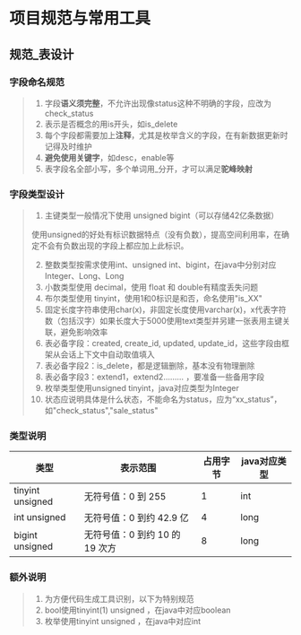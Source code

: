 # 项目规范与常用工具

## 规范_表设计

### 字段命名规范     

> 1. 字段**语义须完整**，不允许出现像status这种不明确的字段，应改为check_status
> 2. 表示是否概念的用is开头，如is_delete
> 3. 每个字段都需要加上**注释**，尤其是枚举含义的字段，在有新数据更新时记得及时维护
> 4. **避免使用关键字**，如desc，enable等
> 5. 表字段名全部小写，多个单词用_分开，才可以满足**驼峰映射**

### 字段类型设计

> 1. 主键类型一般情况下使用 unsigned bigint（可以存储42亿条数据）
>
> 使用unsigned的好处有标识数据特点（没有负数），提高空间利用率，在确定不会有负数出现的字段上都应加上此标识。
>
> 2. 整数类型按需求使用int、unsigned int、bigint，在java中分别对应Integer、Long、Long
> 3. 小数类型使用 decimal，使用 float 和 double有精度丢失问题
> 4. 布尔类型使用 tinyint，使用1和0标识是和否，命名使用"is_XX"
> 5. 固定长度字符串使用char(x)，非固定长度使用varchar(x)，x代表字符数（包括汉字）如果长度大于5000使用text类型并另建一张表用主键关联，避免影响效率
> 6. 表必备字段：created, create_id, updated, update_id，这些字段由框架从会话上下文中自动取值填入
> 7. 表必备字段2：is_delete，都是逻辑删除，基本没有物理删除
> 8. 表必备字段3：extend1，extend2……… ，要准备一些备用字段
> 9. 枚举类型使用unsigned tinyint，java对应类型为Integer
> 10. 状态应说明具体是什么状态，不能命名为status，应为“xx_status”，如"check_status","sale_status"

### 类型说明

| 类型             | 表示范围                       | 占用字节 | java对应类型 |
| ---------------- | ------------------------------ | -------- | ------------ |
| tinyint unsigned | 无符号值：0 到 255             | 1        | int          |
| int unsigned     | 无符号值：0 到约 42.9 亿       | 4        | long         |
| bigint unsigned  | 无符号值：0 到约 10 的 19 次方 | 8        | long         |

### 额外说明

> 1. 为方便代码生成工具识别，以下为特别规范
> 2. bool使用tinyint(1) unsigned ，在java中对应boolean
> 3. 枚举使用tinyint unsigned  ，在java中对应int